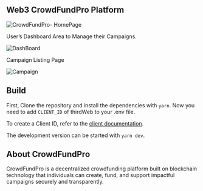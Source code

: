 ## Web3 CrowdFundPro Platform

![CrowdFundPro- HomePage](https://github.com/user-attachments/assets/4af5618e-0e50-471f-b0f5-410178fc2247)

User’s Dashboard Area to Manage their Campaigns.

![DashBoard](https://github.com/user-attachments/assets/59c80cf4-4320-4412-b889-70b4b04f2fd5)

Campaign Listing Page

![Campaign](https://github.com/user-attachments/assets/5c598b3d-ee4a-4284-82a3-e524ee2fa95a)

## Build
First, Clone the repository and install the dependencies with `yarn`.
Now you need to add `CLIENT_ID` of thirdWeb to your .env file.


To create a Client ID, refer to the [client documentation](https://portal.thirdweb.com/typescript/v5/client). 

The development version can be started with `yarn dev`.


## About CrowdFundPro

CrowdFundPro is a decentralized crowdfunding platform built on blockchain technology that individuals can create, fund, and support impactful campaigns securely and transparently.
